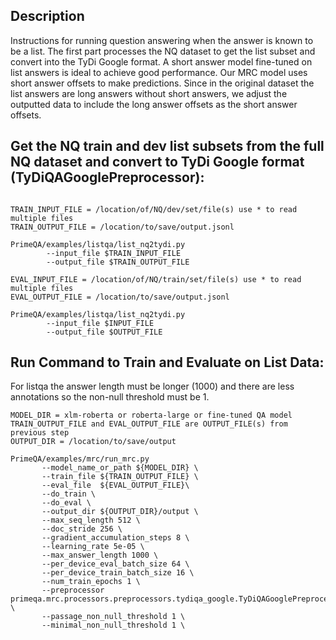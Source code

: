## Description

Instructions for running question answering when the answer is known to be a list. The first part processes the NQ dataset to get the list subset and convert into the TyDi Google format. A short answer model fine-tuned on list answers is ideal to achieve good performance. Our MRC model uses short answer offsets to make predictions. Since in the original dataset the list answers are long answers without short answers, we adjust the outputted data to include the long answer offsets as the short answer offsets.

## Get the NQ train and dev list subsets from the full NQ dataset and convert to TyDi Google format (TyDiQAGooglePreprocessor):
```

TRAIN_INPUT_FILE = /location/of/NQ/dev/set/file(s) use * to read multiple files
TRAIN_OUTPUT_FILE = /location/to/save/output.jsonl

PrimeQA/examples/listqa/list_nq2tydi.py
        --input_file $TRAIN_INPUT_FILE
        --output_file $TRAIN_OUTPUT_FILE

EVAL_INPUT_FILE = /location/of/NQ/train/set/file(s) use * to read multiple files
EVAL_OUTPUT_FILE = /location/to/save/output.jsonl

PrimeQA/examples/listqa/list_nq2tydi.py
        --input_file $INPUT_FILE
        --output_file $OUTPUT_FILE
```

## Run Command to Train and Evaluate on List Data:
For listqa the answer length must be longer (1000) and there are less annotations so the non-null threshold must be 1.


```
MODEL_DIR = xlm-roberta or roberta-large or fine-tuned QA model
TRAIN_OUTPUT_FILE and EVAL_OUTPUT_FILE are OUTPUT_FILE(s) from previous step
OUTPUT_DIR = /location/to/save/output

PrimeQA/examples/mrc/run_mrc.py
       --model_name_or_path ${MODEL_DIR} \
       --train_file ${TRAIN_OUTPUT_FILE} \
       --eval_file  ${EVAL_OUTPUT_FILE}\
       --do_train \
       --do_eval \
       --output_dir ${OUTPUT_DIR}/output \
       --max_seq_length 512 \
       --doc_stride 256 \
       --gradient_accumulation_steps 8 \
       --learning_rate 5e-05 \
       --max_answer_length 1000 \
       --per_device_eval_batch_size 64 \
       --per_device_train_batch_size 16 \
       --num_train_epochs 1 \
       --preprocessor primeqa.mrc.processors.preprocessors.tydiqa_google.TyDiQAGooglePreprocessor \
       --passage_non_null_threshold 1 \
       --minimal_non_null_threshold 1 \

```
